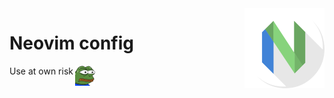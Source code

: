 <img src="docs/logo.png" alt="Neovim logo" align="right"/>

# Neovim config

Use at own risk <img src="docs/monkas.png" height="32" alt="Monkas" style="position:absolute; margin-left: 3px" />
